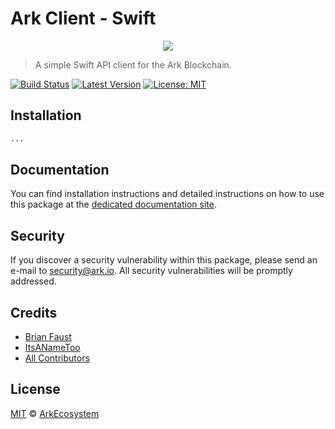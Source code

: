 # Ark Client - Swift

<p align="center">
    <img src="https://github.com/ArkEcosystem/swift-client/blob/master/banner.png" />
</p>

> A simple Swift API client for the Ark Blockchain.

[![Build Status](https://img.shields.io/travis/ArkEcosystem/swift-client/master.svg?style=flat-square)](https://travis-ci.org/ArkEcosystem/swift-client)
[![Latest Version](https://img.shields.io/github/release/ArkEcosystem/swift-client.svg?style=flat-square)](https://github.com/ArkEcosystem/swift-client/releases)
[![License: MIT](https://img.shields.io/badge/License-MIT-yellow.svg)](https://opensource.org/licenses/MIT)

## Installation

```bash
...
```

## Documentation

You can find installation instructions and detailed instructions on how to use this package at the [dedicated documentation site](https://docs.ark.io/v1.0/docs/clients-swift).

## Security

If you discover a security vulnerability within this package, please send an e-mail to security@ark.io. All security vulnerabilities will be promptly addressed.

## Credits

- [Brian Faust](https://github.com/faustbrian)
- [ItsANameToo](https://github.com/ItsANameToo)
- [All Contributors](../../../../contributors)

## License

[MIT](LICENSE) © [ArkEcosystem](https://ark.io)
